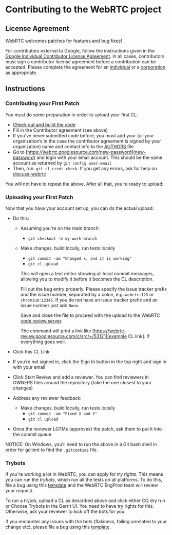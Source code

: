# Contributing to the WebRTC project

## License Agreement

WebRTC welcomes patches for features and bug fixes!

For contributors external to Google, follow the instructions given in the
[Google Individual Contributor License Agreement][Google individual CLA].
In all cases, contributors must sign a contributor license agreement before
a contribution can be accepted. Please complete the agreement for an
[individual][individual] or a [corporation][corporation] as appropriate.

[Google Individual CLA]: https://cla.developers.google.com/about/google-individual.
[individual]: https://developers.google.com/open-source/cla/individual
[corporation]: https://developers.google.com/open-source/cla/corporate


## Instructions

### Contributing your First Patch
You must do some preparation in order to upload your first CL:

* [Check out and build the code][Check out and build the code]
* Fill in the Contributor agreement (see above)
* If you’ve never submitted code before, you must add your
  (or your organization’s in the case the contributor agreement is signed by
  your organization) name and contact info to the
 [AUTHORS][AUTHORS] file
* Go to [https://webrtc.googlesource.com/new-password](new-password)
  and login with your email account. This should be the same account as
  returned by `git config user.email`
* Then, run: `git cl creds-check`. If you get any errors, ask for help on
 [discuss-webrtc][discuss-webrtc]

You will not have to repeat the above. After all that, you’re ready to upload:

[Check out and build the code]: https://webrtc.googlesource.com/src/+/refs/heads/main/docs/native-code/development/index.md
[AUTHORS]: https://webrtc.googlesource.com/src/+/refs/heads/main/AUTHORS
[new-password]: https://webrtc.googlesource.com/new-password
[discuss-webrtc]: https://groups.google.com/forum/#!forum/discuss-webrtc

### Uploading your First Patch
Now that you have your account set up, you can do the actual upload:

*  Do this:
    * Assuming you're on the main branch:
        * `git checkout -b my-work-branch`
    * Make changes, build locally, run tests locally
        * `git commit -am "Changed x, and it is working"`
        * `git cl upload`

      This will open a text editor showing all local commit messages, allowing you
      to modify it before it becomes the CL description.

      Fill out the bug entry properly. Please specify the issue tracker prefix and
      the issue number, separated by a colon, e.g. `webrtc:123` or `chromium:12345`.
      If you do not have an issue tracker prefix and an issue number just add `None`.

      Save and close the file to proceed with the upload to the WebRTC
      [code review server](https://webrtc-review.googlesource.com/q/status:open).

      The command will print a link like
      [https://webrtc-review.googlesource.com/c/src/+/53121][example CL link].
      if everything goes well.

*  Click this CL Link
*  If you’re not signed in, click the Sign In button in the top right and sign
   in with your email
*  Click Start Review and add a reviewer. You can find reviewers in OWNERS files
   around the repository (take the one closest to your changes)
*  Address any reviewer feedback:
    * Make changes, build locally, run tests locally
        * `git commit -am "Fixed X and Y"`
        * `git cl upload`
*  Once the reviewer LGTMs (approves) the patch, ask them to put it into the
   commit queue

NOTICE: On Windows, you’ll need to run the above in a Git bash shell in order
for gclient to find the `.gitcookies` file.

[example CL link]: https://webrtc-review.googlesource.com/c/src/+/53121

### Trybots

If you're working a lot in WebRTC, you can apply for *try rights*. This means you
can run the *trybots*, which run all the tests on all platforms. To do this,
file a bug using this [template][template-access] and the WebRTC EngProd team
will review your request.

To run a tryjob, upload a CL as described above and click either CQ dry run or
Choose Trybots in the Gerrit UI. You need to have try rights for this. Otherwise,
ask your reviewer to kick off the bots for you.

If you encounter any issues with the bots (flakiness, failing unrelated to your change etc),
please file a bug using this [template][template-issue].

[template-access]: https://bugs.chromium.org/p/webrtc/issues/entry?template=Get+tryjob+access
[template-issue]: https://bugs.chromium.org/p/webrtc/issues/entry?template=trybot+issue

